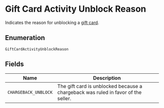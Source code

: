
# Gift Card Activity Unblock Reason

Indicates the reason for unblocking a [gift card](../../doc/models/gift-card.md).

## Enumeration

`GiftCardActivityUnblockReason`

## Fields

| Name | Description |
|  --- | --- |
| `CHARGEBACK_UNBLOCK` | The gift card is unblocked because a chargeback was ruled in favor of the seller. |

